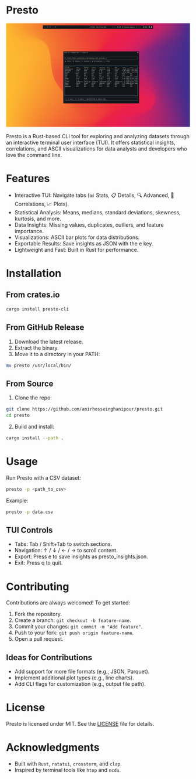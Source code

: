 # Presto
![Presto Snapshot](https://github.com/amirhosseinghanipour/presto/blob/main/examples/presto.png)

Presto is a Rust-based CLI tool for exploring and analyzing datasets through an interactive terminal user interface (TUI). It offers statistical insights, correlations, and ASCII visualizations for data analysts and developers who love the command line.

# Features
- Interactive TUI: Navigate tabs (📊 Stats, 📋 Details, 🔍 Advanced, 🔗 Correlations, 📈 Plots).
- Statistical Analysis: Means, medians, standard deviations, skewness, kurtosis, and more.
- Data Insights: Missing values, duplicates, outliers, and feature importance.
- Visualizations: ASCII bar plots for data distributions.
- Exportable Results: Save insights as JSON with the e key.
- Lightweight and Fast: Built in Rust for performance.

# Installation
## From crates.io
```bash
cargo install presto-cli
```

## From GitHub Release
1. Download the latest release.
2. Extract the binary.
3. Move it to a directory in your PATH:
```bash
mv presto /usr/local/bin/
```

## From Source
1. Clone the repo:
```bash
git clone https://github.com/amirhosseinghanipour/presto.git
cd presto
```
2. Build and install:
```bash
cargo install --path .
```

# Usage
Run Presto with a CSV dataset:
```bash
presto -p <path_to_csv>
```

Example:
```bash
presto -p data.csv
```

## TUI Controls
- Tabs: Tab / Shift+Tab to switch sections.
- Navigation: ↑ / ↓ / ← / → to scroll content.
- Export: Press e to save insights as presto_insights.json.
- Exit: Press q to quit.

# Contributing
Contributions are always welcomed! To get started:
1. Fork the repository.
2. Create a branch: `git checkout -b feature-name`.
3. Commit your changes: `git commit -m "Add feature"`.
4. Push to your fork: `git push origin feature-name`.
5. Open a pull request.

## Ideas for Contributions
- Add support for more file formats (e.g., JSON, Parquet).
- Implement additional plot types (e.g., line charts).
- Add CLI flags for customization (e.g., output file path).

# License
Presto is licensed under MIT. See the [LICENSE](LICENSE) file for details.

# Acknowledgments
- Built with `Rust`, `ratatui`, `crossterm`, and `clap`.
- Inspired by terminal tools like `htop` and `ncdu`.
